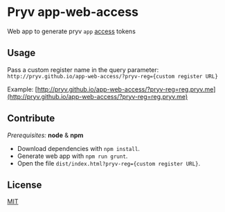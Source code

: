 # Pryv app-web-access

Web app to generate pryv `app` [access](http://api.pryv.com/concepts/#accesses) tokens

## Usage

Pass a custom register name in the query parameter: `http://pryv.github.io/app-web-access/?pryv-reg={custom register URL}`

Example: [http://pryv.github.io/app-web-access/?pryv-reg=reg.pryv.me](http://pryv.github.io/app-web-access/?pryv-reg=reg.pryv.me)

## Contribute

*Prerequisites:* __node__ & __npm__

* Download dependencies with `npm install`.
* Generate web app with `npm run grunt`.
* Open the file `dist/index.html?pryv-reg={custom register URL}`.

## License

[MIT](https://github.com/pryv/app-web-access/blob/master/LICENSE)
